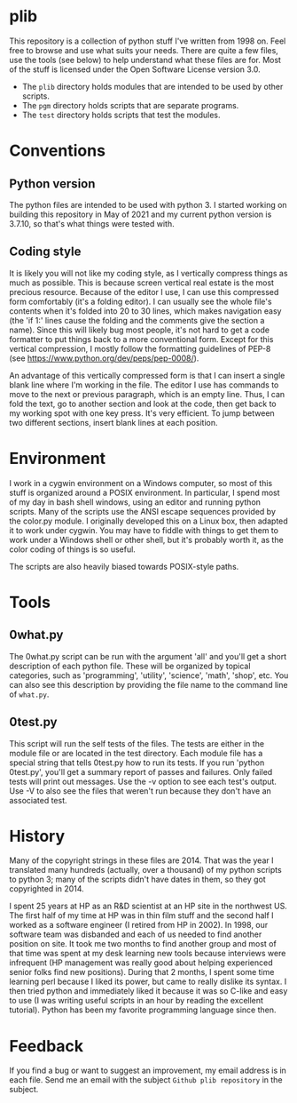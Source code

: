 # plib

This repository is a collection of python stuff I've written from 1998
on.  Feel free to browse and use what suits your needs.  There are quite
a few files, use the tools (see below) to help understand what these
files are for.  Most of the stuff is licensed under the Open Software
License version 3.0.

* The `plib` directory holds modules that are intended to be used by
  other scripts.
* The `pgm` directory holds scripts that are separate programs.
* The `test` directory holds scripts that test the modules.

# Conventions

## Python version

The python files are intended to be used with python 3.  I started working
on building this repository in May of 2021 and my current python version is
3.7.10, so that's what things were tested with.

## Coding style

It is likely you will not like my coding style, as I vertically compress
things as much as possible.  This is because screen vertical real estate is
the most precious resource.  Because of the editor I use, I can use this
compressed form comfortably (it's a folding editor).  I can usually see the
whole file's contents when it's folded into 20 to 30 lines, which makes
navigation easy (the 'if 1:' lines cause the folding and the comments give
the section a name).  Since this will likely bug most people, it's not hard
to get a code formatter to put things back to a more conventional form.
Except for this vertical compression, I mostly follow the formatting
guidelines of PEP-8 (see https://www.python.org/dev/peps/pep-0008/).

An advantage of this vertically compressed form is that I can insert a
single blank line where I'm working in the file.  The editor I use has
commands to move to the next or previous paragraph, which is an empty line.
Thus, I can fold the text, go to another section and look at the code, then
get back to my working spot with one key press.  It's very efficient.  To
jump between two different sections, insert blank lines at each position.

# Environment

I work in a cygwin environment on a Windows computer, so most of this
stuff is organized around a POSIX environment.  In particular, I spend
most of my day in bash shell windows, using an editor and running python
scripts.  Many of the scripts use the ANSI escape sequences provided by
the color.py module.  I originally developed this on a Linux box, then
adapted it to work under cygwin.  You may have to fiddle with things to
get them to work under a Windows shell or other shell, but it's probably
worth it, as the color coding of things is so useful.

The scripts are also heavily biased towards POSIX-style paths.

# Tools

## 0what.py

The 0what.py script can be run with the argument 'all' and you'll get
a short description of each python file.  These will be organized by 
topical categories, such as 'programming', 'utility', 'science', 
'math', 'shop', etc.  You can also see this description by providing the
file name to the command line of `what.py`.

## 0test.py

This script will run the self tests of the files.  The tests are either
in the module file or are located in the test directory.  Each module
file has a special string that tells 0test.py how to run its tests.
If you run 'python 0test.py', you'll get a summary report of passes and
failures.  Only failed tests will print out messages.  Use the -v option
to see each test's output.  Use -V to also see the files that weren't
run because they don't have an associated test.

# History

Many of the copyright strings in these files are 2014.  That was the
year I translated many hundreds (actually, over a thousand) of my python
scripts to python 3; many of the scripts didn't have dates in them, so
they got copyrighted in 2014.

I spent 25 years at HP as an R&D scientist at an HP site in the
northwest US.  The first half of my time at HP was in thin film stuff
and the second half I worked as a software engineer (I retired from HP
in 2002).  In 1998, our software team was disbanded and each of us
needed to find another position on site.  It took me two months to find
another group and most of that time was spent at my desk learning new
tools because interviews were infrequent (HP management was really good
about helping experienced senior folks find new positions).  During that
2 months, I spent some time learning perl because I liked its power, but
came to really dislike its syntax.  I then tried python and immediately
liked it because it was so C-like and easy to use (I was writing useful
scripts in an hour by reading the excellent tutorial).  Python has been
my favorite programming language since then.

# Feedback

If you find a bug or want to suggest an improvement, my email
address is in each file.  Send me an email with the subject `Github
plib repository` in the subject.
